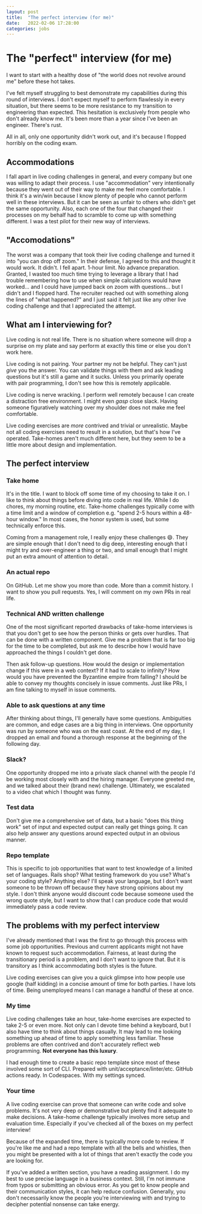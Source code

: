 ```yaml
---
layout: post
title:  "The perfect interview (for me)"
date:   2022-02-06 17:28:00
categories: jobs
---
```


# The "perfect" interview (for me)

I want to start with a healthy dose of "the world does not revolve around me" before these hot takes. 

I've felt myself struggling to best demonstrate my capabilities during this round of interviews. I don't expect myself to perform flawlessly in every situation, but there seems to be more resistance to my transition to engineering than expected. This hesitation is exclusively from people who don't already know me. It's been more than a year since I've been an engineer. There's rust.

All in all, only one opportunity didn't work out, and it's because I flopped horribly on the coding exam. 

## Accommodations

I fall apart in live coding challenges in general, and every company but one was willing to adapt their process. I use "accommodation" very intentionally because they went out of their way to make me feel more comfortable. I think it's a win/win because I know plenty of people who cannot perform well in these interviews. But it can be seen as unfair to others who didn't get the same opportunity. Also, each one of the four that changed their processes on my behalf had to scramble to come up with something different. I was a test pilot for their new way of interviews.

## "Accomodations"

The worst was a company that took their live coding challenge and turned it into "you can drop off zoom." In their defense, I agreed to this and thought it would work. It didn't. I fell apart. 1-hour limit. No advance preparation. Granted, I wasted too much time trying to leverage a library that I had trouble remembering how to use when simple calculations would have worked... and I could have jumped back on zoom with questions... but I didn't and I flopped hard. The recruiter reached out with something along the lines of "what happened?" and I just said it felt just like any other live coding challenge and that I appreciated the attempt.

## What am I interviewing for? 

Live coding is not real life. There is no situation where someone will drop a surprise on my plate and say perform at exactly this time or else you don't work here. 

Live coding is not pairing. Your partner my not be helpful. They can't just _give_ you the answer. You can validate things with them and ask leading questions but it's still a game and it sucks. Unless you primarily operate with pair programming, I don't see how this is remotely applicable.

Live coding is nerve wracking. I perform well remotely because I can create a distraction free environment. I might even *gasp* close slack. Having someone figuratively watching over my shoulder does not make me feel comfortable. 

Live coding exercises are _more_ contrived and trivial or unrealistic. Maybe not all coding exercises need to result in a solution, but that's how I've operated. Take-homes aren't much different here, but they seem to be a little more about design and implementation.

## The perfect interview

### Take home

It's in the title. I want to block off some time of my choosing to take it on. I like to think about things before diving into code in real life. While I do chores, my morning routine, etc. Take-home challenges typically come with a time limit and a window of completion e.g. "spend 2-5 hours within a 48-hour window." In most cases, the honor system is used, but some technically enforce this.

Coming from a management role, I really enjoy these challenges :smile:. They are simple enough that I don't need to dig deep, interesting enough that I might try and over-engineer a thing or two, and small enough that I might put an extra amount of attention to detail. 

### An actual repo

On GitHub. Let me show you more than code. More than a commit history. I want to show you pull requests. Yes, I will comment on my own PRs in real life. 

### Technical AND written challenge

One of the most significant reported drawbacks of take-home interviews is that you don't get to see how the person thinks or gets over hurdles. That can be done with a written component. Give me a problem that is far too big for the time to be completed, but ask me to describe how I would have approached the things I couldn't get done.

Then ask follow-up questions. How would the design or implementation change if this were in a web context? If it had to scale to infinity? How would you have prevented the Byzantine empire from falling? I should be able to convey my thoughts concisely in issue comments. Just like PRs, I am fine talking to myself in issue comments.

### Able to ask questions at any time

After thinking about things, I'll generally have some questions. Ambiguities are common, and edge cases are a big thing in interviews. One opportunity was run by someone who was on the east coast. At the end of my day, I dropped an email and found a thorough response at the beginning of the following day. 

### Slack?

One opportunity dropped me into a private slack channel with the people I'd be working most closely with and the hiring manager. Everyone greeted me, and we talked about their (brand new) challenge. Ultimately, we escalated to a video chat which I thought was funny.

### Test data

Don't give me a comprehensive set of data, but a basic "does this thing work" set of input and expected output can really get things going. It can also help answer any questions around expected output in an obvious manner. 

### Repo template

This is specific to job opportunities that want to test knowledge of a limited set of languages. Rails shop? What testing framework do you use? What's your coding style? Anything else? I'll speak your language, but I don't want someone to be thrown off because they have strong opinions about my style. I don't think anyone would discount code because someone used the wrong quote style, but I want to show that I can produce code that would immediately pass a code review.

## The problems with my perfect interview

I've already mentioned that I was the first to go through this process with some job opportunities. Previous and current applicants might not have known to request such accommodation. Fairness, at least during the transitionary period is a problem, and I don't want to ignore that. But it is transitory as I think accommodating both styles is the future.

Live coding exercises can give you a quick glimpse into how people use google (half kidding) in a concise amount of time for both parties. I have lots of time. Being unemployed means I can manage a handful of these at once. 

### My time

Live coding challenges take an hour, take-home exercises are expected to take 2-5 or even more. Not only can I devote time behind a keyboard, but I also have time to think about things casually. It may lead to me looking something up ahead of time to apply something less familiar. These problems are often contrived and don't accurately reflect web programming. **Not everyone has this luxury**.

I had enough time to create a basic repo template since most of these involved some sort of CLI. Prepared with unit/acceptance/linter/etc. GitHub actions ready. In Codespaces. With my settings synced.

### Your time

A live coding exercise can prove that someone can write code and solve problems. It's not very deep or demonstrative but plenty find it adequate to make decisions. A take-home challenge typically involves more setup and evaluation time. Especially if you've checked all of the boxes on my perfect interview! 

Because of the expanded time, there is typically more code to review. If you're like me and had a repo template with all the bells and whistles, then you might be presented with a lot of things that aren't exactly the code you are looking for. 

If you've added a written section, you have a reading assignment. I do my best to use precise language in a business context. Still, I'm not immune from typos or submitting an obvious error. As you get to know people and their communication styles, it can help reduce confusion. Generally, you don't necessarily know the people you're interviewing with and trying to decipher potential nonsense can take energy.
